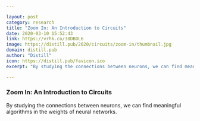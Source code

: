 ```yaml
---

layout: post
category: research
title: "Zoom In: An Introduction to Circuits"
date: 2020-03-10 15:52:43
link: https://vrhk.co/38DBOL6
image: https://distill.pub/2020/circuits/zoom-in/thumbnail.jpg
domain: distill.pub
author: "Distill"
icon: https://distill.pub/favicon.ico
excerpt: "By studying the connections between neurons, we can find meaningful algorithms in the weights of neural networks."

---
```


### Zoom In: An Introduction to Circuits

By studying the connections between neurons, we can find meaningful algorithms in the weights of neural networks.